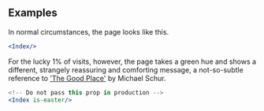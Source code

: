 ## Examples

In normal circumstances, the page looks like this.

```jsx { "props": { "className": "contain-content" } }
<Index/>
```

For the lucky 1% of visits, however, the page takes a green hue and shows a
different, strangely reassuring and comforting message, a not-so-subtle
reference to ['The Good Place'](https://en.wikipedia.org/wiki/The_Good_Place)
by Michael Schur.

```jsx { "props": { "className": "contain-content" } }
<!-- Do not pass this prop in production -->
<Index is-easter/>
```
